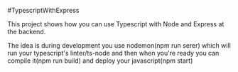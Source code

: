#TypescriptWithExpress

This project shows how you can use Typescript with Node and Express at the backend.

The idea is during development you use nodemon(npm run serer) which will run your typescript's linter/ts-node and then when you're ready you can compile it(npm run build) and deploy your javascript(npm start)